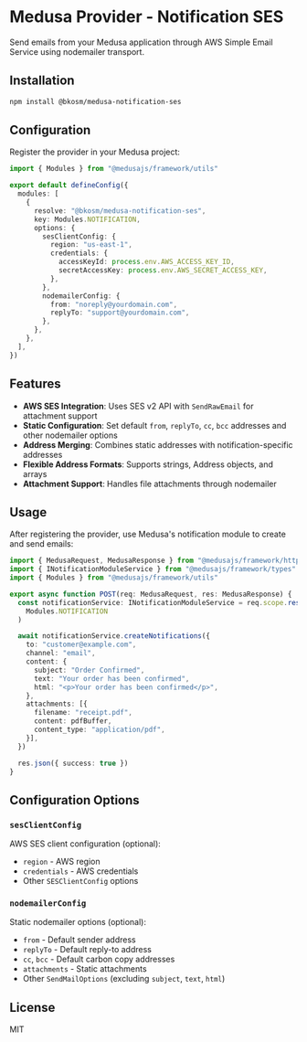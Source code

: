 # Medusa Provider - Notification SES

Send emails from your Medusa application through AWS Simple Email Service using nodemailer transport.

## Installation

```bash
npm install @bkosm/medusa-notification-ses
```

## Configuration

Register the provider in your Medusa project:

```typescript
import { Modules } from "@medusajs/framework/utils"

export default defineConfig({
  modules: [
    {
      resolve: "@bkosm/medusa-notification-ses",
      key: Modules.NOTIFICATION,
      options: {
        sesClientConfig: {
          region: "us-east-1",
          credentials: {
            accessKeyId: process.env.AWS_ACCESS_KEY_ID,
            secretAccessKey: process.env.AWS_SECRET_ACCESS_KEY,
          },
        },
        nodemailerConfig: {
          from: "noreply@yourdomain.com",
          replyTo: "support@yourdomain.com",
        },
      },
    },
  ],
})
```

## Features

- **AWS SES Integration**: Uses SES v2 API with `SendRawEmail` for attachment support
- **Static Configuration**: Set default `from`, `replyTo`, `cc`, `bcc` addresses and other nodemailer options
- **Address Merging**: Combines static addresses with notification-specific addresses
- **Flexible Address Formats**: Supports strings, Address objects, and arrays
- **Attachment Support**: Handles file attachments through nodemailer

## Usage

After registering the provider, use Medusa's notification module to create and send emails:

```typescript
import { MedusaRequest, MedusaResponse } from "@medusajs/framework/http"
import { INotificationModuleService } from "@medusajs/framework/types"
import { Modules } from "@medusajs/framework/utils"

export async function POST(req: MedusaRequest, res: MedusaResponse) {
  const notificationService: INotificationModuleService = req.scope.resolve(
    Modules.NOTIFICATION
  )

  await notificationService.createNotifications({
    to: "customer@example.com",
    channel: "email",
    content: {
      subject: "Order Confirmed",
      text: "Your order has been confirmed",
      html: "<p>Your order has been confirmed</p>",
    },
    attachments: [{
      filename: "receipt.pdf",
      content: pdfBuffer,
      content_type: "application/pdf",
    }],
  })

  res.json({ success: true })
}
```

## Configuration Options

### `sesClientConfig`
AWS SES client configuration (optional):
- `region` - AWS region
- `credentials` - AWS credentials
- Other `SESClientConfig` options

### `nodemailerConfig`
Static nodemailer options (optional):
- `from` - Default sender address
- `replyTo` - Default reply-to address  
- `cc`, `bcc` - Default carbon copy addresses
- `attachments` - Static attachments
- Other `SendMailOptions` (excluding `subject`, `text`, `html`)

## License

MIT